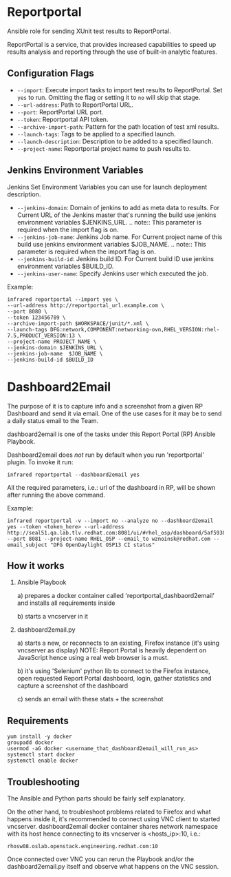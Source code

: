 Reportportal
============

Ansible role for sending XUnit test results to ReportPortal.

ReportPortal is a service, that provides increased capabilities to speed up
results analysis and reporting through the use of built-in analytic features.

Configuration Flags
-------------------

* `--import`:
    Execute import tasks to import test results to ReportPortal.
    Set `yes` to run. Omitting the flag or setting it to `no` will skip that stage.
* `--url-address`:
    Path to ReportPortal URL.
* `--port`:
    ReportPortal URL port.
* `--token`:
    Reportportal API token.
* `--archive-import-path`:
    Pattern for the path location of test xml results.
* `--launch-tags`:
    Tags to be applied to a specified launch.
* `--launch-description`:
    Description to be added to a specified launch.
* `--project-name`:
    Reportportal project name to push results to.

Jenkins Environment Variables
-----------------------------
Jenkins Set Environment Variables you can use for launch deployment description.

* `--jenkins-domain`:
    Domain of jenkins to add as meta data to results.
    For Current URL of the Jenkins master that's running the build use jenkins
    environment variables $JENKINS_URL.
    .. note:: This parameter is required when the import flag is on.
* `--jenkins-job-name`:
    Jenkins Job name.
    For Current project name of this build use jenkins environment variables $JOB_NAME.
    .. note:: This parameter is required when the import flag is on.
* `--jenkins-build-id`:
    Jenkins build ID.
    For Current build ID use jenkins environment variables $BUILD_ID.
* `--jenkins-user-name`:
    Specify Jenkins user which executed the job.


Example:

    infrared reportportal --import yes \
    --url-address http://reportportal_url.example.com \
    --port 8080 \
    --token 123456789 \
    --archive-import-path $WORKSPACE/junit/*.xml \
    --launch-tags DFG:network,COMPONENT:networking-ovn,RHEL_VERSION:rhel-7.5,PRODUCT_VERSION:13 \
    --project-name PROJECT_NAME \
    --jenkins-domain $JENKINS_URL \
    --jenkins-job-name  $JOB_NAME \
    --jenkins-build-id $BUILD_ID


Dashboard2Email
===============

The purpose of it is to capture info and a screenshot from a given RP Dashboard
and send it via email. One of the use cases for it may be to send a daily status email to the Team.

dashboard2email is one of the tasks under this Report Portal (RP) Ansible Playbook.

Dashboard2email does _not_ run by default when you run 'reportportal' plugin. To invoke it run:

    infrared reportportal --dashboard2email yes

All the required parameters, i.e.: url of the dashboard in RP, will be shown after running the above command.

Example:

    infrared reportportal -v --import no --analyze no --dashboard2email yes --token <token_here> --url-address http://seal51.qa.lab.tlv.redhat.com:8081/ui/#rhel_osp/dashboard/5af5938420b54300014d791d --port 8081 --project-name RHEL_OSP --email_to wznoinsk@redhat.com --email_subject "DFG OpenDaylight OSP13 CI status"

How it works
------------
1. Ansible Playbook

    a) prepares a docker container called 'reportportal_dashbaord2email' and installs all requirements inside

    b) starts a vncserver in it

2. dashboard2email.py

    a) starts a new, or reconnects to an existing, Firefox instance (it's using vncserver as display)
    NOTE: Report Portal is heavily dependent on JavaScript hence using a real web browser is a must.

    b) it's using 'Selenium' python lib to connect to the Firefox instance, open requested Report Portal dashboard, login, gather statistics and capture a screenshot of the dashboard

    c) sends an email with these stats + the screenshot


Requirements
------------

    yum install -y docker
    groupadd docker
    usermod -aG docker <username_that_dashboard2email_will_run_as>
    systemctl start docker
    systemctl enable docker

Troubleshooting
---------------
The Ansible and Python parts should be fairly self explanatory.

On the other hand, to troubleshoot problems related to Firefox and what happens inside it, it's recommended to connect using VNC client to started vncserver. dashboard2email docker container shares network namespace with its host hence connecting to its vncserver is <hosts_ip>:10, i.e.:

    rhosw08.oslab.openstack.engineering.redhat.com:10

Once connected over VNC you can rerun the Playbook and/or the dashboard2email.py itself and observe what happens on the VNC session.